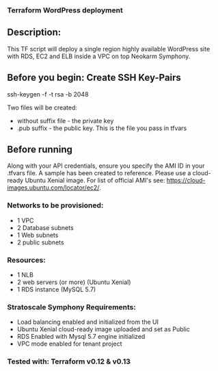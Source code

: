 ### Terraform WordPress deployment

## Description:
This TF script will deploy a single region highly available WordPress site with RDS, EC2 and ELB inside a VPC on top Neokarm Symphony. 

## Before you begin: Create SSH Key-Pairs

ssh-keygen -f <path to key file> -t rsa -b 2048

Two files will be created:
 - without suffix file - the private key
 - .pub suffix - the public key. This is the file you pass in tfvars

## Before running
Along with your API credentials, ensure you specify the AMI ID in your .tfvars file. A sample has been created to reference. Please use a cloud-ready Ubuntu Xenial image. For list of official AMI's see: https://cloud-images.ubuntu.com/locator/ec2/.

### Networks to be provisioned:
- 1 VPC 
- 2 Database subnets 
- 1 Web subnets 
- 2 public subnets 

### Resources:
- 1 NLB
- 2 web servers (or more) (Ubuntu Xenial)
- 1 RDS instance (MySQL 5.7)

### Stratoscale Symphony Requirements:
- Load balancing enabled and initialized from the UI
- Ubuntu Xenial cloud-ready image uploaded and set as Public 
- RDS Enabled with Mysql 5.7 engine initialized
- VPC mode enabled for tenant project

### Tested with: Terraform v0.12 & v0.13

